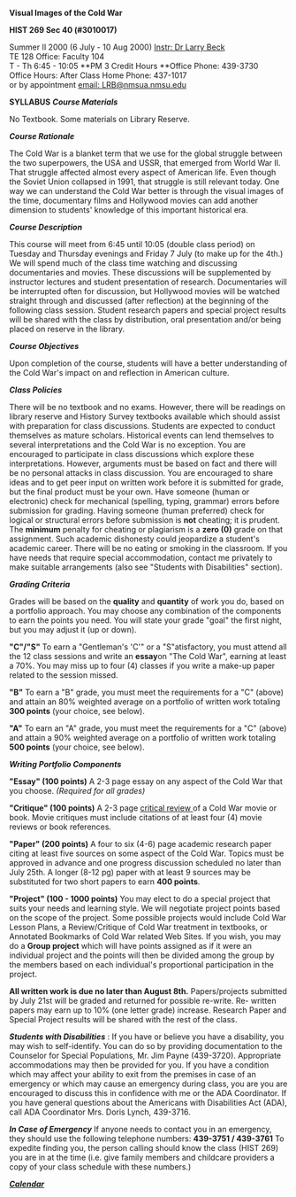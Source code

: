 **Visual Images of the Cold War**

**HIST 269 Sec 40 (#3010017)**

Summer II 2000                            (6 July - 10 Aug 2000)
[Instr: Dr Larry Beck](http://alamo.nmsu.edu/~lbeck/resume.htm)  
TE 128
Office: Faculty 104  
T - Th 6:45 - 10:05 **PM                 3 Credit Hours
**Office Phone: 439-3730  
Office Hours: After Class
Home Phone: 437-1017  
or by appointment
[ email: LRB@nmsua.nmsu.edu](mailto:LRB@nmsua.nmsu.edu)

**SYLLABUS** **_Course Materials_**

No Textbook. Some materials on Library Reserve.

**_Course Rationale_**

The Cold War is a blanket term that we use for the global struggle between the
two superpowers, the USA and USSR, that emerged from World War II. That
struggle affected almost every aspect of American life. Even though the Soviet
Union collapsed in 1991, that struggle is still relevant today. One way we can
understand the Cold War better is through the visual images of the time,
documentary films and Hollywood movies can add another dimension to students'
knowledge of this important historical era.

**_Course Description_**

This course will meet from 6:45 until 10:05 (double class period) on Tuesday
and Thursday evenings and Friday 7 July (to make up for the 4th.) We will
spend much of the class time watching and discussing documentaries and movies.
These discussions will be supplemented by instructor lectures and student
presentation of research. Documentaries will be interrupted often for
discussion, but Hollywood movies will be watched straight through and
discussed (after reflection) at the beginning of the following class session.
Student research papers and special project results will be shared with the
class by distribution, oral presentation and/or being placed on reserve in the
library.

**_Course Objectives_**

Upon completion of the course, students will have a better understanding of
the Cold War's impact on and reflection in American culture.

**_Class Policies_**

There will be no textbook and no exams. However, there will be readings on
library reserve and History Survey textbooks available which should assist
with preparation for class discussions. Students are expected to conduct
themselves as mature scholars. Historical events can lend themselves to
several interpretations and the Cold War is no exception. You are encouraged
to participate in class discussions which explore these interpretations.
However, arguments must be based on fact and there will be no personal attacks
in class discussion. You are encouraged to share ideas and to get peer input
on written work before it is submitted for grade, but the final product must
be your own. Have someone (human or electronic) check for mechanical
(spelling, typing, grammar) errors before submission for grading. Having
someone (human preferred) check for logical or structural errors before
submission is **not** cheating; it is prudent. The **minimum** penalty for
cheating or plagiarism is a **zero (0)** grade on that assignment. Such
academic dishonesty could jeopardize a student's academic career. There will
be no eating or smoking in the classroom. If you have needs that require
special accommodation, contact me privately to make suitable arrangements
(also see "Students with Disabilities" section).

**_Grading Criteria_**

Grades will be based on the **quality** and **quantity** of work you do, based
on a portfolio approach. You may choose any combination of the components to
earn the points you need. You will state your grade "goal" the first night,
but you may adjust it (up or down).

**"C"/"S"** To earn a "Gentleman's 'C'" or a "S"atisfactory, you must attend
all the 12 class sessions and write an **essay**on "The Cold War", earning at
least a 70%. You may miss up to four (4) classes if you write a make-up paper
related to the session missed.

**"B"** To earn a "B" grade, you must meet the requirements for a "C" (above)
and attain an 80% weighted average on a portfolio of written work totaling
**300 points** (your choice, see below).

**"A"** To earn an "A" grade, you must meet the requirements for a "C" (above)
and attain a 90% weighted average on a portfolio of written work totaling
**500 points** (your choice, see below).

**_Writing Portfolio Components_**

**"Essay" (100 points)** A 2-3 page essay on any aspect of the Cold War that
you choose. _(Required for _all_ grades)_

**"Critique" (100 points)** A 2-3 page [critical review ](bookrev.htm)of a
Cold War movie or book. Movie critiques must include citations of at least
four (4) movie reviews or book references.

**"Paper" (200 points)** A four to six (4-6) page academic research paper
citing at least five sources on some aspect of the Cold War. Topics must be
approved in advance and one progress discussion scheduled no later than July
25th. A longer (8-12 pg) paper with at least 9 sources may be substituted for
two short papers to earn **400 points**.

**"Project" (100 - 1000 points)** You may elect to do a special project that
suits your needs and learning style. We will negotiate project points based on
the scope of the project. Some possible projects would include Cold War Lesson
Plans, a Review/Critique of Cold War treatment in textbooks, or Annotated
Bookmarks of Cold War related Web Sites. If you wish, you may do a **Group
project** which will have points assigned as if it were an individual project
and the points will then be divided among the group by the members based on
each individual's proportional participation in the project.

**All written work is due no later than August 8th.** Papers/projects
submitted by July 21st will be graded and returned for possible re-write. Re-
written papers may earn up to 10% (one letter grade) increase. Research Paper
and Special Project results will be shared with the rest of the class.

**_Students with Disabilities_** : If you have or believe you have a
disability, you may wish to self-identify. You can do so by providing
documentation to the Counselor for Special Populations, Mr. Jim Payne
(439-3720). Appropriate accommodations may then be provided for you. If you
have a condition which may affect your ability to exit from the premises in
case of an emergency or which may cause an emergency during class, you are you
are encouraged to discuss this in confidence with me or the ADA Coordinator.
If you have general questions about the Americans with Disabilities Act (ADA),
call ADA Coordinator Mrs. Doris Lynch, 439-3716.

**_In Case of Emergency_** If anyone needs to contact you in an emergency,
they should use the following telephone numbers: **439-3751 / 439-3761** To
expedite finding you, the person calling should know the class (HIST 269) you
are in at the time (i.e. give family members and childcare providers a copy of
your class schedule with these numbers.)

**_[Calendar](calcoldwar.htm)_**  
    


